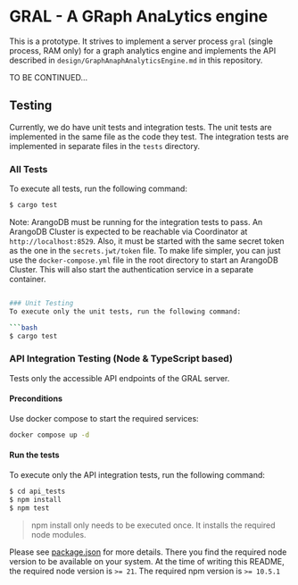 # GRAL - A GRaph AnaLytics engine

This is a prototype. It strives to implement a server process `gral`
(single process, RAM only) for a graph analytics engine and implements
the API described in `design/GraphAnaphAnalyticsEngine.md` in this
repository.

TO BE CONTINUED...

## Testing

Currently, we do have unit tests and integration tests. The unit tests
are implemented in the same file as the code they test. The integration
tests are implemented in separate files in the `tests` directory.

### All Tests

To execute all tests, run the following command:

```bash
$ cargo test
```

Note: ArangoDB must be running for the integration tests to pass.
An ArangoDB Cluster is expected to be reachable via Coordinator at `http://localhost:8529`.
Also, it must be started with the same secret token as the one in the `secrets.jwt/token` file.
To make life simpler, you can just use the `docker-compose.yml` file in the root directory to start an ArangoDB Cluster.
This will also start the authentication service in a separate container.

```bash

### Unit Testing
To execute only the unit tests, run the following command:

```bash
$ cargo test
```

### API Integration Testing (Node & TypeScript based)

Tests only the accessible API endpoints of the GRAL server.

#### Preconditions

Use docker compose to start the required services:

```bash
docker compose up -d
```

#### Run the tests

To execute only the API integration tests, run the following command:

```bash
$ cd api_tests
$ npm install
$ npm test
```

> npm install only needs to be executed once. It installs the required node modules.

Please see [package.json](api_tests%2Fpackage.json) for more details.
There you find the required node version to be available on your system.
At the time of writing this README, the required node version is `>= 21`.
The required npm version is `>= 10.5.1`

